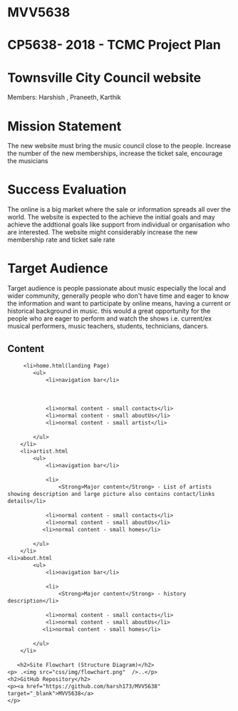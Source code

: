 # MVV5638
<!doctype html>
<html>
<head>
<meta charset="utf-8">
<title>Plan</title>
</head>
<body>
<h1>CP5638- 2018 - TCMC Project Plan</h1>
<h1>Townsville City Council website</h1>
<p>Members: Harshish , Praneeth, Karthik</p>
<h1>Mission Statement</h1>
<p1>The new website must bring the music council close to the people. Increase the number of the new memberships, increase the ticket sale, encourage the musicians</p1>
<h1>Success Evaluation</h1>
<p>The online is a big market where the sale or information spreads all over the world. The website is expected to the achieve the initial goals and may achieve the addtional goals like support from individual or organisation who are interested. The website might considerably increase the new membership rate and ticket sale rate  </p>
<h1>Target Audience</h1>
<p>Target audience is people passionate about music especially the local and wider community, generally people who don't have time and eager to know the information and want to participate by online means, having a current or historical background in music. this would a great opportunity for the people who are eager to perform and watch the shows i.e. current/ex musical performers, music teachers, students, technicians, dancers.</p>
 <h2>Content</h2>
      
         <li>home.html(landing Page)
            <ul>
                <li>navigation bar</li>
              

		
                <li>normal content - small contacts</li>
                <li>normal content - small aboutUs</li>
                <li>normal content - small artist</li>
                
            </ul>
        </li>
        <li>artist.html
            <ul>
                <li>navigation bar</li>
                
                <li>
                    <Strong>Major content</Strong> - List of artists showing description and large picture also contains contact/links details</li>

                <li>normal content - small contacts</li>
                <li>normal content - small aboutUs</li>
               <li>normal content - small homes</li>
               
            </ul>
        </li>
	<li>about.html
            <ul>
                <li>navigation bar</li>
                
                <li>
                    <Strong>Major content</Strong> - history description</li>

                <li>normal content - small contacts</li>
                <li>normal content - small aboutUs</li>
               <li>normal content - small homes</li>
               
            </ul>
        </li>           
       
       <h2>Site Flowchart (Structure Diagram)</h2>
    <p> .<img src="css/img/flowchart.png"  />..</p>
    <h2>GitHub Repository</h2>
    <p><a href="https://github.com/harsh173/MVV5638" target="_blank">MVV5638</a>
    </p>         

</body>
</html>
